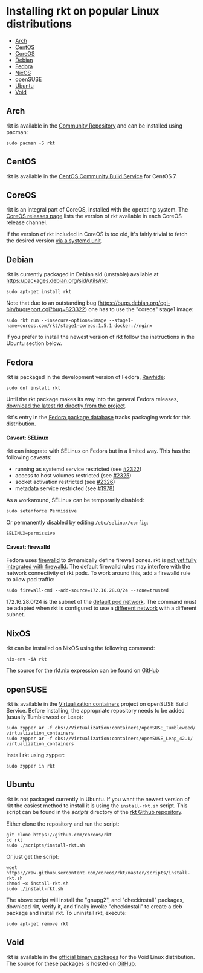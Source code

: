 # Installing rkt on popular Linux distributions

- [Arch](#arch)
- [CentOS](#centos)
- [CoreOS](#coreos)
- [Debian](#debian)
- [Fedora](#fedora)
- [NixOS](#nixos)
- [openSUSE](#opensuse)
- [Ubuntu](#ubuntu)
- [Void](#void)

## Arch

rkt is available in the [Community Repository](https://www.archlinux.org/packages/community/x86_64/rkt/) and can be installed using pacman:
```
sudo pacman -S rkt
```

## CentOS

rkt is available in the [CentOS Community Build Service](https://cbs.centos.org/koji/packageinfo?packageID=4464) for CentOS 7.

## CoreOS

rkt is an integral part of CoreOS, installed with the operating system.
The [CoreOS releases page](https://coreos.com/releases/) lists the version of rkt available in each CoreOS release channel.

If the version of rkt included in CoreOS is too old, it's fairly trivial to fetch the desired version [via a systemd unit](install-rkt-in-coreos.md).

## Debian

rkt is currently packaged in Debian sid (unstable) available at https://packages.debian.org/sid/utils/rkt:

```
sudo apt-get install rkt
```

Note that due to an outstanding bug (https://bugs.debian.org/cgi-bin/bugreport.cgi?bug=823322) one has to use the "coreos" stage1 image:

```
sudo rkt run --insecure-options=image --stage1-name=coreos.com/rkt/stage1-coreos:1.5.1 docker://nginx
```

If you prefer to install the newest version of rkt follow the instructions in the Ubuntu section below.

## Fedora

rkt is packaged in the development version of Fedora, [Rawhide](https://fedoraproject.org/wiki/Releases/Rawhide):
```
sudo dnf install rkt
```

Until the rkt package makes its way into the general Fedora releases, [download the latest rkt directly from the project](https://github.com/coreos/rkt/releases).

rkt's entry in the [Fedora package database](https://admin.fedoraproject.org/pkgdb/package/rpms/rkt/) tracks packaging work for this distribution.

#### Caveat: SELinux

rkt can integrate with SELinux on Fedora but in a limited way.
This has the following caveats:
- running as systemd service restricted (see [#2322](https://github.com/coreos/rkt/issues/2322))
- access to host volumes restricted (see [#2325](https://github.com/coreos/rkt/issues/2325))
- socket activation restricted (see [#2326](https://github.com/coreos/rkt/issues/2326))
- metadata service restricted (see [#1978](https://github.com/coreos/rkt/issues/1978))

As a workaround, SELinux can be temporarily disabled:
```
sudo setenforce Permissive
```
Or permanently disabled by editing `/etc/selinux/config`:
```
SELINUX=permissive
```

#### Caveat: firewalld

Fedora uses [firewalld](https://fedoraproject.org/wiki/FirewallD) to dynamically define firewall zones.
rkt is [not yet fully integrated with firewalld](https://github.com/coreos/rkt/issues/2206).
The default firewalld rules may interfere with the network connectivity of rkt pods.
To work around this, add a firewalld rule to allow pod traffic:
```
sudo firewall-cmd --add-source=172.16.28.0/24 --zone=trusted
```

172.16.28.0/24 is the subnet of the [default pod network](https://github.com/coreos/rkt/blob/master/Documentation/networking/overview.md#the-default-network). The command must be adapted when rkt is configured to use a [different network](https://github.com/coreos/rkt/blob/master/Documentation/networking/overview.md#setting-up-additional-networks) with a different subnet.

## NixOS

rkt can be installed on NixOS using the following command:

```
nix-env -iA rkt
```

The source for the rkt.nix expression can be found on [GitHub](https://github.com/NixOS/nixpkgs/blob/master/pkgs/applications/virtualization/rkt/default.nix)


## openSUSE

rkt is available in the [Virtualization:containers](https://build.opensuse.org/package/show/Virtualization:containers/rkt) project on openSUSE Build Service.
Before installing, the appropriate repository needs to be added (usually Tumbleweed or Leap):

```
sudo zypper ar -f obs://Virtualization:containers/openSUSE_Tumbleweed/ virtualization_containers
sudo zypper ar -f obs://Virtualization:containers/openSUSE_Leap_42.1/ virtualization_containers
```

Install rkt using zypper:

```
sudo zypper in rkt
```

## Ubuntu

rkt is not packaged currently in Ubuntu. If you want the newest version of rkt the easiest method to install it is using the `install-rkt.sh` script. This script can be found in the *scripts* directory of the [rkt Github repository](https://github.com/coreos/rkt).

Either clone the repository and run the script:

```
git clone https://github.com/coreos/rkt
cd rkt
sudo ./scripts/install-rkt.sh
```

Or just get the script:

```
wget https://raw.githubusercontent.com/coreos/rkt/master/scripts/install-rkt.sh
chmod +x install-rkt.sh
sudo ./install-rkt.sh
```

The above script will install the "gnupg2", and "checkinstall" packages, download rkt, verify it, and finally invoke "checkinstall" to create a deb package and install rkt. To uninstall rkt, execute:

```
sudo apt-get remove rkt
```

## Void

rkt is available in the [official binary packages](http://www.voidlinux.eu/packages/) for the Void Linux distribution.
The source for these packages is hosted on [GitHub](https://github.com/voidlinux/void-packages/tree/master/srcpkgs/rkt).
